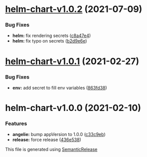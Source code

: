 # [helm-chart-v1.0.2](https://github.com/AlexisMtr/angelie/compare/helm-chart-v1.0.1...helm-chart-v1.0.2) (2021-07-09)


### Bug Fixes

* **helm:** fix rendering secrets ([c8a47e4](https://github.com/AlexisMtr/angelie/commit/c8a47e4e1c46b7e6b5d8e3c41252745677cbf3ee))
* **helm:** fix typo on secrets ([b2d9e6e](https://github.com/AlexisMtr/angelie/commit/b2d9e6e17640f76f3b76533c32342847973eb2cd))

# [helm-chart-v1.0.1](https://github.com/AlexisMtr/angelie/compare/helm-chart-v1.0.0...helm-chart-v1.0.1) (2021-02-27)


### Bug Fixes

* **env:** add secret to fill env variables ([863fd38](https://github.com/AlexisMtr/angelie/commit/863fd3891373887ffc151407e4add81e3c29510a))

# helm-chart-v1.0.0 (2021-02-10)


### Features

* **angelie:** bump appVersion to 1.0.0 ([c33c9eb](https://github.com/AlexisMtr/angelie/commit/c33c9eb12159c34f4faf3d889065e5bf8b0520df))
* **release:** force release ([436e538](https://github.com/AlexisMtr/angelie/commit/436e5383f25bb34335e13a5410499147c1b295af))

This file is generated using [SemanticRelease](https://github.com/semantic-release/changelog)

